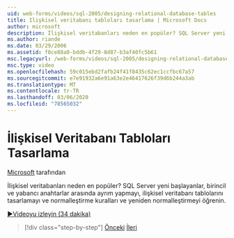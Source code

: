 ```yaml
---
uid: web-forms/videos/sql-2005/designing-relational-database-tables
title: Ilişkisel veritabanı tabloları tasarlama | Microsoft Docs
author: microsoft
description: İlişkisel veritabanları neden en popüler? SQL Server yeni başlayanlar birincil ve yabancı anahtarlar arasında ayrım yapmayı öğren, ilişkisel veritabanı tasarlayacaktır...
ms.author: riande
ms.date: 03/29/2006
ms.assetid: f8ce88a0-bddb-4f29-8d87-b3af40fc5b61
msc.legacyurl: /web-forms/videos/sql-2005/designing-relational-database-tables
msc.type: video
ms.openlocfilehash: 59c015ebd2fafb24f41f8435c62ec1ccfbc67a57
ms.sourcegitcommit: e7e91932a6e91a63e2e46417626f39d6b244a3ab
ms.translationtype: MT
ms.contentlocale: tr-TR
ms.lasthandoff: 03/06/2020
ms.locfileid: "78565032"
---
```

# <a name="designing-relational-database-tables"></a>İlişkisel Veritabanı Tabloları Tasarlama

[Microsoft](https://github.com/microsoft) tarafından

İlişkisel veritabanları neden en popüler? SQL Server yeni başlayanlar, birincil ve yabancı anahtarlar arasında ayrım yapmayı, ilişkisel veritabanı tablolarını tasarlamayı ve normalleştirme kuralları ve yeniden normalleştirmeyi öğrenin.

[&#9654;Videoyu izleyin (34 dakika)](https://channel9.msdn.com/Blogs/ASP-NET-Site-Videos/designing-relational-database-tables)

> [!div class="step-by-step"]
> [Önceki](more-about-column-data-types-and-other-properties.md)
> [İleri](manipulating-database-data.md)
